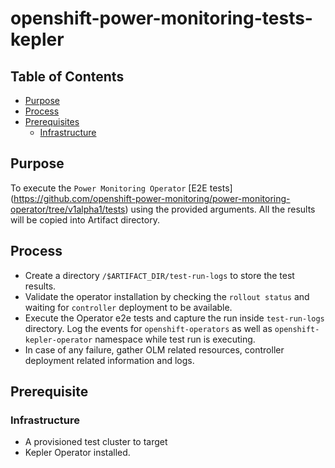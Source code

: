 # openshift-power-monitoring-tests-kepler

## Table of Contents

- [Purpose](#purpose)
- [Process](#process)
- [Prerequisites](#prerequisites)
  - [Infrastructure](#infrastructure)

## Purpose

To execute the `Power Monitoring Operator` [E2E tests] (https://github.com/openshift-power-monitoring/power-monitoring-operator/tree/v1alpha1/tests) using the provided arguments. All the results will be copied into Artifact directory.

## Process

- Create a directory `/$ARTIFACT_DIR/test-run-logs` to store the test results.
- Validate the operator installation by checking the `rollout status` and waiting for `controller` deployment to be available.
- Execute the Operator e2e tests and capture the run inside `test-run-logs` directory. Log the events for `openshift-operators` as well as `openshift-kepler-operator` namespace while test run is executing.
- In case of any failure, gather OLM related resources, controller deployment related information and logs.

## Prerequisite

### Infrastructure

- A provisioned test cluster to target
- Kepler Operator installed.
